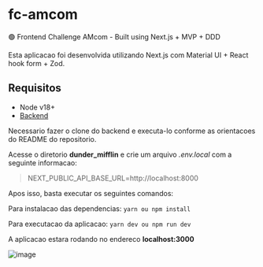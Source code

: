 # fc-amcom
🟢 Frontend Challenge AMcom - Built using Next.js + MVP + DDD

Esta aplicacao foi desenvolvida utilizando Next.js com Material UI + React hook form + Zod.

## Requisitos
- Node v18+
- [Backend](https://github.com/devguerreiro/bc-amcom)

Necessario fazer o clone do backend e executa-lo conforme as orientacoes do README do repositorio.

Acesse o diretorio **dunder_mifflin** e crie um arquivo *.env.local* com a seguinte informacao:

> NEXT_PUBLIC_API_BASE_URL=http://localhost:8000

Apos isso, basta executar os seguintes comandos:

Para instalacao das dependencias:
`yarn ou npm install`

Para executacao da aplicacao:
`yarn dev ou npm run dev`

A aplicacao estara rodando no endereco **localhost:3000**

![image](https://github.com/devguerreiro/fc-amcom/assets/50927696/910ea64a-1bce-4335-bd35-fccc1e57822f)
